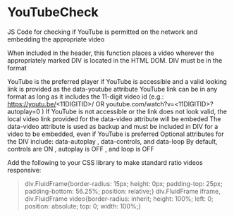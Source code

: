 # YouTubeCheck
JS Code for checking if YouTube is permitted on the network and embedding the appropriate video

When included in the header, this function places a video wherever the appropriately marked DIV is located in the HTML DOM.
DIV must be in the format <div data-youtube="[YOUTUBE CODE]" data-video="[LOCAL LINK]"></div>
YouTube is the preferred player if YouTube is accessible and a valid looking link is provided as the data-youtube attribute
YouTube link can be in any format as long as it includes the 11-digit video id (e.g.: https://youtu.be/<11DIGITID>/ OR youtube.com/watch?v=<11DIGITID>?autoplay=0 )
If YouTube is not accessible or the link does not look valid, the local video link provided for the data-video attribute will be embeded
The data-video attribute is used as backup and must be included in DIV for a video to be embedded, even if YouTube is preferred
Optional attributes for the DIV include: data-autoplay , data-controls, and data-loop
By default, controls are ON , autoplay is OFF , and loop is OFF

Add the following to your CSS library to make standard ratio videos responsive:
> div.FluidFrame{border-radius: 15px; height: 0px; padding-top: 25px; padding-bottom: 56.25%; position: relative;}
> div.FluidFrame iframe, div.FluidFrame video{border-radius: inherit; height: 100%; left: 0; position: absolute; top: 0; width: 100%;}
